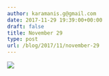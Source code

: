 ```yaml
---
author: karamanis.g@gmail.com
date: 2017-11-29 19:39:00+00:00
draft: false
title: November 29
type: post
url: /blog/2017/11/november-29
---
```




  
   ![](https://images.squarespace-cdn.com/content/v1/4f3f61bae4b063b909445965/1511978395114-617ZX8XTA1Y5RVFYRZBG/ke17ZwdGBToddI8pDm48kJUlZr2Ql5GtSKWrQpjur5t7gQa3H78H3Y0txjaiv_0fDoOvxcdMmMKkDsyUqMSsMWxHk725yiiHCCLfrh8O1z5QPOohDIaIeljMHgDF5CVlOqpeNLcJ80NK65_fV7S1UfNdxJhjhuaNor070w_QAc94zjGLGXCa1tSmDVMXf8RUVhMJRmnnhuU1v2M8fLFyJw/IMG_2919.jpg?format=original)

  


